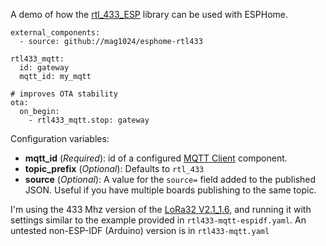 A demo of how the [rtl_433_ESP](https://github.com/NorthernMan54/rtl_433_ESP) library can be used with ESPHome.

```
external_components:
  - source: github://mag1024/esphome-rtl433

rtl433_mqtt:
  id: gateway
  mqtt_id: my_mqtt

# improves OTA stability
ota:
  on_begin:  
    - rtl433_mqtt.stop: gateway
```

Configuration variables:

- **mqtt_id** (*Required*): id of a configured [MQTT Client](https://esphome.io/components/mqtt.html) component.
- **topic_prefix** (*Optional*): Defaults to `rtl_433`
- **source** (*Optional*): A value for the `source=` field added to the published JSON.
                           Useful if you have multiple boards publishing to the same topic.

I'm using the 433 Mhz version of the [LoRa32 V2.1_1.6](https://www.lilygo.cc/products/lora3), and running it with settings similar to the example provided in `rtl433-mqtt-espidf.yaml`. An untested non-ESP-IDF (Arduino) version is in `rtl433-mqtt.yaml`
